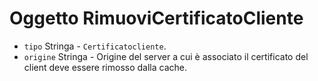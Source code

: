 # Oggetto RimuoviCertificatoCliente

* `tipo` Stringa - `Certificatocliente`.
* `origine` Stringa - Origine del server a cui è associato il certificato del client deve essere rimosso dalla cache.